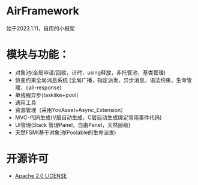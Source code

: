 # AirFramework
始于2023.1.11，自用的小框架

# 模块与功能：
- 对象池(全局申请/回收，计时，using释放，非托管池，基类管理)
- 协变约束全局消息系统 (全局广播，指定派发，异步消息，语法约束，生命管理，call-response)
- 单线程异步(tasklike+pool)
- 通用工具
- 资源管理（采用YooAsset+Async_Extension）
- MVC-代码生成(V层自动生成，C层自动生成绑定常用事件代码)
- UI管理(Stack 管理Panel，自由Panel，天然层级)
- 天然FSM(基于对象池IPoolable的生命派发)

# 开源许可
- [Apache 2.0 LICENSE](https://github.com/yueh0607/AirFramework/blob/main/LICENSE)



